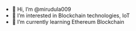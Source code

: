 - 👋 Hi, I’m @mirudula009
- 👀 I’m interested in Blockchain technologies, IoT
- 🌱 I’m currently learning Ethereum Blockchain



<!---
mirudula009/mirudula009 is a ✨ special ✨ repository because its `README.md` (this file) appears on your GitHub profile.
You can click the Preview link to take a look at your changes.
--->
